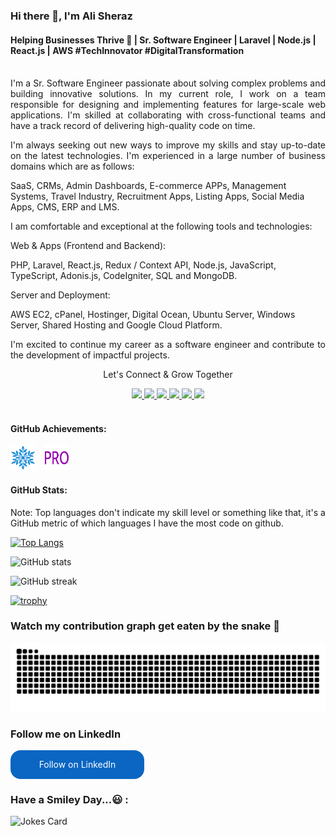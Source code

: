 <!--
**ImAliSheraz/ImAliSheraz** is a ✨ _special_ ✨ repository because its `README.md` (this file) appears on your GitHub profile.
-->

### Hi there 👋, I'm Ali Sheraz

#### Helping Businesses Thrive 🚀 | Sr. Software Engineer | Laravel | Node.js | React.js | AWS #TechInnovator #DigitalTransformation

<!-- <img align="center" alt="GIF" src="github-banner.png" height="150" /> -->

<p align="justify">
<br/>
I'm a Sr. Software Engineer passionate about solving complex problems and building innovative solutions. In my current role, I work on a team responsible for designing and implementing features for large-scale web applications. I'm skilled at collaborating with cross-functional teams and have a track record of delivering high-quality code on time.
</p>

<p align="justify">
I'm always seeking out new ways to improve my skills and stay up-to-date on the latest technologies. I'm experienced in a large number of business domains which are as follows:
    
SaaS, CRMs, Admin Dashboards, E-commerce APPs, Management Systems, Travel Industry, Recruitment Apps, Listing Apps, Social Media Apps, CMS, ERP and LMS.

I am comfortable and exceptional at the following tools and technologies:

Web & Apps (Frontend and Backend):

PHP, Laravel, React.js, Redux / Context API, Node.js, JavaScript, TypeScript, Adonis.js, CodeIgniter, SQL and MongoDB.

Server and Deployment:

AWS EC2, cPanel, Hostinger, Digital Ocean, Ubuntu Server, Windows Server, Shared Hosting and Google Cloud Platform.

</p>

<p align="justify">
I'm excited to continue my career as a software engineer and contribute to the development of impactful projects.
</p>

<div align="center">
<p align="center">Let's Connect & Grow Together </p>

<a href="https://linktr.ee/imalisheraz" target="_blank">
    <img src="https://img.shields.io/badge/Linktree-5FD068?style=for-the-badge&logo=linktree&logoColor=white" />
</a>

<a href="https://www.linkedin.com/in/imalisheraz/" target="_blank">
    <img src="https://img.shields.io/badge/linkedin-%230077B5.svg?&style=for-the-badge&logo=linkedin&logoColor=white" />
</a>

<a href="mailto:imalisheraz@gmail.com" target="_blank">
    <img src="https://img.shields.io/badge/Gmail-BF211D?style=for-the-badge&logo=Google&logoColor=white" />
</a>

<a href="https://www.facebook.com/imalisheraz/" target="_blank">
    <img src="https://img.shields.io/badge/Facebook-1877F2?style=for-the-badge&logo=facebook&logoColor=white" />
</a>

<a href="https://www.instagram.com/imalisheraz/" target="_blank">
    <img src="https://img.shields.io/badge/Instagram-E4405F?style=for-the-badge&logo=instagram&logoColor=white" />
</a>

<a href="https://www.twitter.com/imalisheraz/" target="_blank">
    <img src="https://img.shields.io/badge/Twitter-1DA1F2?style=for-the-badge&logo=twitter&logoColor=white" />
</a>

</div>
<br/>

#### GitHub Achievements:

<a href='https://archiveprogram.github.com/'><img src='https://raw.githubusercontent.com/acervenky/animated-github-badges/master/assets/acbadge.gif' width='40' height='40'></a> <a href='https://github.com/pricing'><img src='https://raw.githubusercontent.com/acervenky/animated-github-badges/master/assets/pro.gif' width='40' height='40'></a>

#### GitHub Stats:

Note: Top languages don't indicate my skill level or something like that, it's a GitHub metric of which languages I have the most code on github.

[![Top Langs](https://github-readme-stats.vercel.app/api/top-langs/?username=imalisheraz&layout=compact&theme=gruvbox)](https://github.com/anuraghazra/github-readme-stats)

![GitHub stats](https://github-readme-stats.vercel.app/api?username=imalisheraz&show_icons=true&include_all_commits=true&count_private=true&theme=gruvbox&layout=compact)

![GitHub streak](https://github-readme-streak-stats.herokuapp.com/?user=imalisheraz&layout=compact&theme=gruvbox)

[![trophy](https://github-profile-trophy.vercel.app/?username=ryo-ma&theme=onedark)](https://github.com/ImAliSheraz&theme=onedark/github-profile-trophy)

### Watch my contribution graph get eaten by the snake 🐍

<picture>
  <source media="(prefers-color-scheme: dark)" srcset="https://raw.githubusercontent.com/ImAliSheraz/ImAliSheraz/output/github-contribution-grid-snake-dark.svg">
  <source media="(prefers-color-scheme: light)" srcset="https://raw.githubusercontent.com/ImAliSheraz/ImAliSheraz/output/github-contribution-grid-snake.svg">
  <img alt="github contribution grid snake animation" src="https://raw.githubusercontent.com/ImAliSheraz/ImAliSheraz/output/github-contribution-grid-snake.svg">
</picture>

### Follow me on LinkedIn

<a style="display: flex;
    flex-direction: column;
    justify-content: center;
    padding: 7px;
    text-align: center;
    outline: none;
    text-decoration: none !important;
    color: #ffffff !important;
    width: 200px;
    height: 32px;
    border-radius: 16px;
    background-color: #0A66C2;
    font-family: 'SF Pro Text', Helvetica, sans-serif;" 
    class="libutton" href="https://www.linkedin.com/comm/mynetwork/discovery-see-all?usecase=PEOPLE_FOLLOWS&followMember=imalisheraz" target="_blank">Follow on LinkedIn</a>

### Have a Smiley Day...😃 :<br>

![Jokes Card](https://readme-jokes.vercel.app/api)
